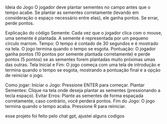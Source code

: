 Ideia do Jogo
O jogador deve plantar sementes no campo antes que o tempo acabe.
Se plantar as sementes corretamente (levando em consideração o espaço necessário entre elas), ele ganha pontos. Se errar, perde pontos.

Explicação do código
Semente: Cada vez que o jogador clica com o mouse, uma semente é plantada. A semente é representada por um pequeno círculo marrom.
Tempo: O tempo é contado de 30 segundos e é mostrado na tela. O jogo termina quando o tempo se esgota.
Pontuação: O jogador ganha pontos (10 pontos por semente plantada corretamente) e perde pontos (5 pontos) se as sementes forem plantadas muito próximas umas das outras.
Tela Inicial e Fim: O jogo começa com uma tela de introdução e termina quando o tempo se esgota, mostrando a pontuação final e a opção de reiniciar o jogo.

Como jogar:
Iniciar o Jogo: Pressione ENTER para começar.
Plantar Sementes: Clique na tela onde deseja plantar as sementes (pressionando a tecla espaço).
Evitar Erros: Plante as sementes de forma espaçada corretamente, caso contrário, você perderá pontos.
Fim do Jogo: O jogo termina quando o tempo acaba. Pressione R para reiniciar.

esse projeto foi feito pelo chat gpt, ajustei alguns codigos
